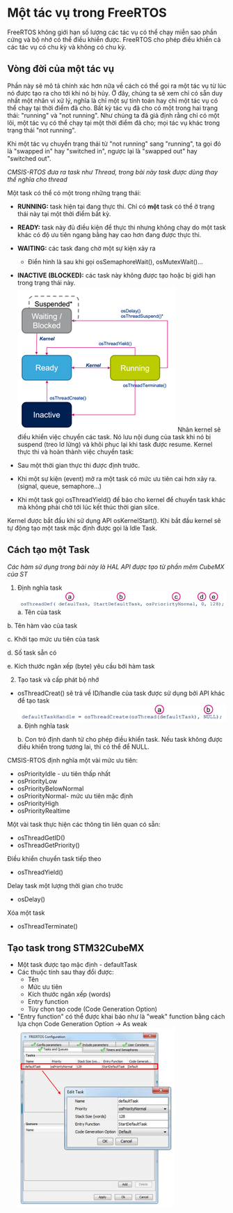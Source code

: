 # Một tác vụ trong FreeRTOS
FreeRTOS không giới hạn số lượng các tác vụ có thể chạy miễn sao phần cứng và bộ nhớ có thể điều khiển được. FreeRTOS cho phép điều khiển cả các tác vụ có chu kỳ và không có chu kỳ.

## Vòng đời của một tác vụ
Phần này sẽ mô tả chính xác hơn nữa về cách có thể gọi ra một tác vụ từ lúc nó được tạo ra cho tới khi nó bị hủy. Ở đây, chúng ta sẽ xem chỉ có sẵn duy nhất một nhân vi xử lý, nghĩa là chỉ một sự tính toán hay chỉ một tác vụ có thể chạy tại thời điểm đã cho. Bất kỳ tác vụ đã cho có một trong hai trạng thái: "running" và "not running". Như chúng ta đã giả định rằng chỉ có một lõi, một tác vụ có thể chạy tại một thời điểm đã cho; mọi tác vụ khác trong trạng thái "not running". 

Khi một tác vụ chuyển trạng thái từ "not running" sang "running", ta gọi đó là "swapped in" hay "switched in", ngược lại là "swapped out" hay "switched out".

*CMSIS-RTOS đưa ra task như Thread, trong bài này task được dùng thay thế nghĩa cho thread*

Một task có thể có một trong những trạng thái:

* **RUNNING:** task hiện tại đang thực thi. Chỉ có **một** task có thể ở trạng thái này tại một thời điểm bất kỳ.
* **READY:** task này đủ điều kiện để thực thi nhưng không chạy do một task khác có độ ưu tiên ngang bằng hay cao hơn đang được thực thi.
* **WAITING:** các task đang chờ một sự kiện xảy ra
  * Điển hình là sau khi gọi osSemaphoreWait(), osMutexWait()...
* **INACTIVE (BLOCKED):** các task này không được tạo hoặc bị giới hạn trong trạng thái này. 
![](Untitled.png)
Nhân kernel sẽ điều khiển việc chuyển các task. Nó lưu nội dung của task khi nó bị suspend (treo lơ lửng) và khôi phục lại khi task được resume. Kernel thực thi và hoàn thành việc chuyển task:

* Sau một thời gian thực thi được định trước. 
* Khi một sự kiện (event) mở ra một task có mức ưu tiên cai hơn xảy ra. (signal, queue, semaphore...)
* Khi một task gọi osThreadYield() để báo cho kernel để chuyển task khác mà không phải chờ tới lúc kết thúc thời gian silce.

Kernel được bắt đầu khi sử dụng API osKernelStart(). Khi bắt đầu kernel sẽ tự động tạo một task mặc định được gọi là Idle Task.

## Cách tạo một Task

*Các hàm sử dụng trong bài này là HAL API được tạo từ phần mêm CubeMX của ST*

1.  Định nghĩa task 
![](Untitled1.png)
  a. Tên của task 
  
  b. Tên hàm vào của task
  
  c. Khởi tạo mức ưu tiên của task 
  
  d. Số task sẵn có
  
  e. Kích thước ngăn xếp (byte) yêu cầu bởi hàm task 
  
2. Tạo task và cấp phát bộ nhớ
* osThreadCreat() sẽ trả về ID/handle của task được sử dụng bởi API khác để tạo task 
![](Untitled2.png)
  a. Định nghĩa task
  
  b. Con trỏ định danh tử cho phép điều khiển task. Nếu task không được điều khiển trong tương lai, thì có thể để NULL.
  
CMSIS-RTOS định nghĩa một vài mức ưu tiên:

* osPriorityIdle - ưu tiên thấp nhất
* osPriorityLow
* osPriorityBelowNormal
* osPriorityNormal- mức ưu tiên mặc định
* osPriorityHigh
* osPriorityRealtime

Một vài task thực hiện các thông tin liên quan có sẵn:
* osThreadGetID()
* osThreadGetPriority()

Điều khiển chuyển task tiếp theo
* osThreadYield()

Delay task một lượng thời gian cho trước
* osDelay()

Xóa một task 
* osThreadTerminate()

## Tạo task trong STM32CubeMX
* Một task được tạo mặc định - defaultTask
* Các thuộc tính sau thay đổi được:
  * Tên
  * Mức ưu tiên
  * Kích thước ngăn xếp (words)
  * Entry function
  * Tùy chọn tạo code (Code Generation Option)
* "Entry function" có thể được khai báo như là "weak" function bằng cách lựa chọn Code Generation Option -> As weak
![](Untitled3.png)















